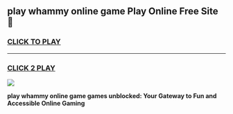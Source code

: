 
## play whammy online game Play Online Free Site 👋
<h3>
<a href="https://download.freeplayer.one?title=play_whammy_online_game&ref=21F">CLICK TO PLAY</a></h3>
<hr>

<h3>
<a href="https://download.freeplayer.one?title=play_whammy_online_game&ref=21F">CLICK 2 PLAY</a>
  
</h3>

<a href="https://download.freeplayer.one?title=play_whammy_online_game&ref=21F"><img src="https://cdnb.artstation.com/p/assets/images/images/032/539/853/original/anto-thomas-button-gif.gif"></a>


**play whammy online game games unblocked: Your Gateway to Fun and Accessible Online Gaming**
